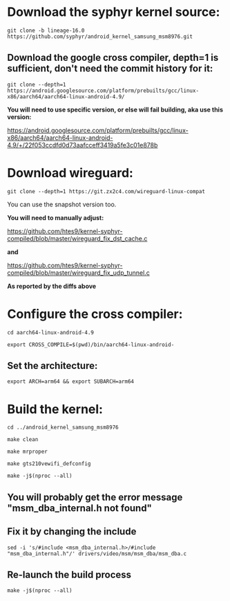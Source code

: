 # Download the syphyr kernel source:

`git clone -b lineage-16.0 https://github.com/syphyr/android_kernel_samsung_msm8976.git`

## Download the google cross compiler, depth=1 is sufficient, don't need the commit history for it:

`git clone --depth=1 https://android.googlesource.com/platform/prebuilts/gcc/linux-x86/aarch64/aarch64-linux-android-4.9/`

**You will need to use specific version, or else will fail building, aka use this version:**

https://android.googlesource.com/platform/prebuilts/gcc/linux-x86/aarch64/aarch64-linux-android-4.9/+/22f053ccdfd0d73aafcceff3419a5fe3c01e878b

# Download wireguard:

```git clone --depth=1 https://git.zx2c4.com/wireguard-linux-compat```

You can use the snapshot version too.

**You will need to manually adjust:**

https://github.com/htes9/kernel-syphyr-compiled/blob/master/wireguard_fix_dst_cache.c

**and**

https://github.com/htes9/kernel-syphyr-compiled/blob/master/wireguard_fix_udp_tunnel.c

**As reported by the diffs above**

# Configure the cross compiler:
`cd aarch64-linux-android-4.9`

`export CROSS_COMPILE=$(pwd)/bin/aarch64-linux-android-`

## Set the architecture:

`export ARCH=arm64 && export SUBARCH=arm64`

# Build the kernel:

`cd ../android_kernel_samsung_msm8976`

`make clean`

`make mrproper`

`make gts210vewifi_defconfig`

`make -j$(nproc --all)`

## You will probably get the error message "msm_dba_internal.h not found"

## Fix it by changing the include

`sed -i 's/#include <msm_dba_internal.h>/#include "msm_dba_internal.h"/' drivers/video/msm/msm_dba/msm_dba.c`

## Re-launch the build process

`make -j$(nproc --all)`
